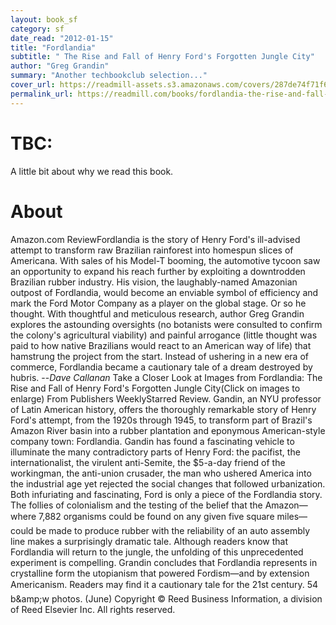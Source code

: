 ```yaml
---
layout: book_sf
category: sf
date_read: "2012-01-15"
title: "Fordlandia"
subtitle: " The Rise and Fall of Henry Ford's Forgotten Jungle City"
author: "Greg Grandin"
summary: "Another techbookclub selection..."
cover_url: https://readmill-assets.s3.amazonaws.com/covers/287de74f71f6bfb952ebcdd34bf7b524-original.png?1344247237
permalink_url: https://readmill.com/books/fordlandia-the-rise-and-fall-of-henry-fords-forgotten-jungle-city
---
```


# TBC:
A little bit about why we read this book.

# About
Amazon.com ReviewFordlandia is the story of Henry Ford's ill-advised attempt to transform raw Brazilian rainforest into homespun slices of Americana. With sales of his Model-T booming, the automotive tycoon saw an opportunity to expand his reach further by exploiting a downtrodden Brazilian rubber industry. His vision, the laughably-named Amazonian outpost of Fordlandia, would become an enviable symbol of efficiency and mark the Ford Motor Company as a player on the global stage. Or so he thought. With thoughtful and meticulous research, author Greg Grandin explores the astounding oversights (no botanists were consulted to confirm the colony's agricultural viability) and painful arrogance (little thought was paid to how native Brazilians would react to an American way of life) that hamstrung the project from the start. Instead of ushering in a new era of commerce, Fordlandia became a cautionary tale of a dream destroyed by hubris. --_Dave Callanan_ Take a Closer Look at Images from Fordlandia: The Rise and Fall of Henry Ford's Forgotten Jungle City(Click on images to enlarge) From Publishers WeeklyStarred Review. Gandin, an NYU professor of Latin American history, offers the thoroughly remarkable story of Henry Ford's attempt, from the 1920s through 1945, to transform part of Brazil's Amazon River basin into a rubber plantation and eponymous American-style company town: Fordlandia. Gandin has found a fascinating vehicle to illuminate the many contradictory parts of Henry Ford: the pacifist, the internationalist, the virulent anti-Semite, the $5-a-day friend of the workingman, the anti-union crusader, the man who ushered America into the industrial age yet rejected the social changes that followed urbanization. Both infuriating and fascinating, Ford is only a piece of the Fordlandia story. The follies of colonialism and the testing of the belief that the Amazon—where 7,882 organisms could be found on any given five square miles—could be made to produce rubber with the reliability of an auto assembly line makes a surprisingly dramatic tale. Although readers know that Fordlandia will return to the jungle, the unfolding of this unprecedented experiment is compelling. Grandin concludes that Fordlandia represents in crystalline form the utopianism that powered Fordism—and by extension Americanism. Readers may find it a cautionary tale for the 21st century. 54 b&amp;amp;w photos. (June) Copyright © Reed Business Information, a division of Reed Elsevier Inc. All rights reserved.
